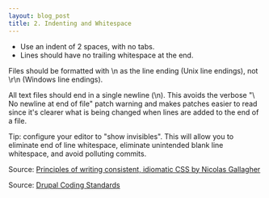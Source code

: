 ```yaml
---
layout: blog_post
title: 2. Indenting and Whitespace
---
```


* Use an indent of 2 spaces, with no tabs.
* Lines should have no trailing whitespace at the end.

Files should be formatted with \n as the line ending (Unix line endings), not \r\n (Windows line endings).

All text files should end in a single newline (\n). This avoids the verbose "\ No newline at end of file" patch warning and makes patches easier to read since it's clearer what is being changed when lines are added to the end of a file.

Tip: configure your editor to "show invisibles". This will allow you to eliminate end of line whitespace, eliminate unintended blank line whitespace, and avoid polluting commits.

Source: [Principles of writing consistent, idiomatic CSS by Nicolas Gallagher](https://github.com/necolas/idiomatic-css)

Source: [Drupal Coding Standards](http://drupal.org/coding-standards)